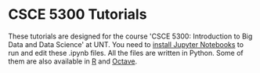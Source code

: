 # CSCE 5300 Tutorials
These tutorials are designed for the course 'CSCE 5300: Introduction to Big Data and Data Science' at UNT.
You need to [install Jupyter Notebooks](https://github.com/tingxiao/CSCE5300/blob/master/How%20to%20Get%20Jupyter%20Notebooks.md) to run and edit these .ipynb files. All the files are written in Python. Some of them are also available in [R](https://nbviewer.jupyter.org/github/comp180/Tutorials/tree/master/R/) and [Octave](https://nbviewer.jupyter.org/github/comp180/Tutorials/tree/master/Octave/).
